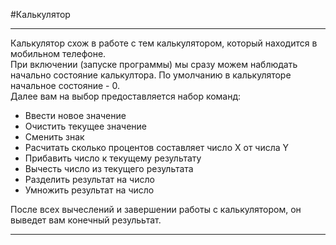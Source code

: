 #Калькулятор

---

Калькулятор схож в работе с тем калькулятором, который находится в мобильном телефоне. </br>
При включении (запуске программы) мы сразу можем наблюдать начально состояние калькултора.
По умолчанию в калькуляторе начальное состояние - 0. </br>
Далее вам на выбор предоставляется набор команд: </br>
- Ввести новое значение 
- Очистить текущее значение
- Сменить знак
- Расчитать сколько процентов составляет число X от числа Y
- Прибавить число к текущему результату
- Вычесть число из текущего результата
- Разделить результат на число
- Умножить результат на число

После всех вычеслений и завершении работы с калькулятором, он выведет вам конечный резулььтат.

---